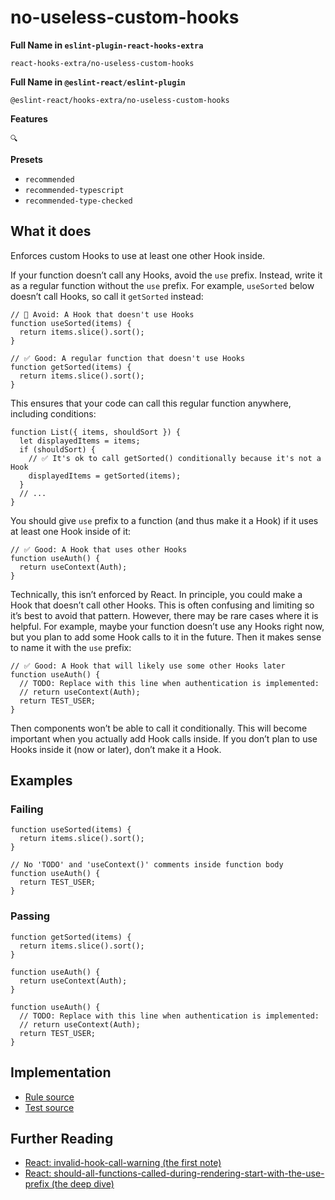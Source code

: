 # no-useless-custom-hooks

**Full Name in `eslint-plugin-react-hooks-extra`**

```plain copy
react-hooks-extra/no-useless-custom-hooks
```

**Full Name in `@eslint-react/eslint-plugin`**

```plain copy
@eslint-react/hooks-extra/no-useless-custom-hooks
```

**Features**

`🔍`

**Presets**

- `recommended`
- `recommended-typescript`
- `recommended-type-checked`

## What it does

Enforces custom Hooks to use at least one other Hook inside.

If your function doesn’t call any Hooks, avoid the `use` prefix. Instead, write it as a regular function without the `use` prefix. For example, `useSorted` below doesn’t call Hooks, so call it `getSorted` instead:

```tsx
// 🔴 Avoid: A Hook that doesn't use Hooks
function useSorted(items) {
  return items.slice().sort();
}
```

```tsx
// ✅ Good: A regular function that doesn't use Hooks
function getSorted(items) {
  return items.slice().sort();
}
```

This ensures that your code can call this regular function anywhere, including conditions:

```tsx
function List({ items, shouldSort }) {
  let displayedItems = items;
  if (shouldSort) {
    // ✅ It's ok to call getSorted() conditionally because it's not a Hook
    displayedItems = getSorted(items);
  }
  // ...
}
```

You should give `use` prefix to a function (and thus make it a Hook) if it uses at least one Hook inside of it:

```tsx
// ✅ Good: A Hook that uses other Hooks
function useAuth() {
  return useContext(Auth);
}
```

Technically, this isn’t enforced by React. In principle, you could make a Hook that doesn’t call other Hooks. This is often confusing and limiting so it’s best to avoid that pattern. However, there may be rare cases where it is helpful. For example, maybe your function doesn’t use any Hooks right now, but you plan to add some Hook calls to it in the future. Then it makes sense to name it with the `use` prefix:

```tsx
// ✅ Good: A Hook that will likely use some other Hooks later
function useAuth() {
  // TODO: Replace with this line when authentication is implemented:
  // return useContext(Auth);
  return TEST_USER;
}
```

Then components won’t be able to call it conditionally. This will become important when you actually add Hook calls inside. If you don’t plan to use Hooks inside it (now or later), don’t make it a Hook.

## Examples

### Failing

```tsx
function useSorted(items) {
  return items.slice().sort();
}
```

```tsx
// No 'TODO' and 'useContext()' comments inside function body
function useAuth() {
  return TEST_USER;
}
```

### Passing

```tsx
function getSorted(items) {
  return items.slice().sort();
}
```

```tsx
function useAuth() {
  return useContext(Auth);
}
```

```tsx
function useAuth() {
  // TODO: Replace with this line when authentication is implemented:
  // return useContext(Auth);
  return TEST_USER;
}
```

## Implementation

- [Rule source](https://github.com/Rel1cx/eslint-react/tree/main/packages/plugins/eslint-plugin-react-hooks-extra/src/rules/no-useless-custom-hooks.ts)
- [Test source](https://github.com/Rel1cx/eslint-react/tree/main/packages/plugins/eslint-plugin-react-hooks-extra/src/rules/no-useless-custom-hooks.spec.ts)

## Further Reading

- [React: invalid-hook-call-warning (the first note)](https://react.dev/warnings/invalid-hook-call-warning)
- [React: should-all-functions-called-during-rendering-start-with-the-use-prefix (the deep dive)](https://react.dev/learn/reusing-logic-with-custom-hooks#should-all-functions-called-during-rendering-start-with-the-use-prefix)
